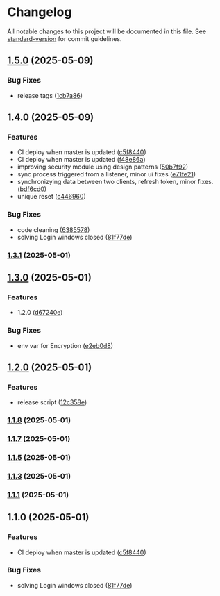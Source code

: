 # Changelog

All notable changes to this project will be documented in this file. See [standard-version](https://github.com/conventional-changelog/standard-version) for commit guidelines.

## [1.5.0](https://github.com/jcdesignweb/jukeis-app-erb/compare/v1.4.0...v1.5.0) (2025-05-09)


### Bug Fixes

* release tags ([1cb7a86](https://github.com/jcdesignweb/jukeis-app-erb/commit/1cb7a8632ab2d2e3e49009d5fdc10b79f86dc8a5))

## 1.4.0 (2025-05-09)


### Features

* CI deploy when master is updated ([c5f8440](https://github.com/jcdesignweb/jukeis-app-erb/commit/c5f8440dafcd34ad6f1eff997b3841e75fe99a6b))
* CI deploy when master is updated ([f48e86a](https://github.com/jcdesignweb/jukeis-app-erb/commit/f48e86ad3c4d42ab0e87c5368112c37f6f26fccf))
* improving security module using design patterns ([50b7f92](https://github.com/jcdesignweb/jukeis-app-erb/commit/50b7f92cdb7c15f279f5781836e40490e6385ba8))
* sync process triggered from a listener, minor ui fixes ([e71fe21](https://github.com/jcdesignweb/jukeis-app-erb/commit/e71fe21e46a85c012beb214c51773da69685f99d))
* synchronizying data between two clients, refresh token,  minor fixes. ([bdf6cd0](https://github.com/jcdesignweb/jukeis-app-erb/commit/bdf6cd0ae28031851bc7ecf5412b55f4f42729bb))
* unique reset ([c446960](https://github.com/jcdesignweb/jukeis-app-erb/commit/c4469607882f7ebd05e8686979679059ef62abf4))


### Bug Fixes

* code cleaning ([6385578](https://github.com/jcdesignweb/jukeis-app-erb/commit/63855784fc5ccb6871247b17ae4c8f3dcd501beb))
* solving Login windows closed ([81f77de](https://github.com/jcdesignweb/jukeis-app-erb/commit/81f77de7368158e318d36c8e091f872ef270455b))

### [1.3.1](https://github.com/jcdesignweb/jukeis-app-erb/compare/v1.3.0...v1.3.1) (2025-05-01)

## [1.3.0](https://github.com/jcdesignweb/jukeis-app-erb/compare/v1.2.0...v1.3.0) (2025-05-01)


### Features

* 1.2.0 ([d67240e](https://github.com/jcdesignweb/jukeis-app-erb/commit/d67240e7ec1c8d38c71b528da6e045fc8a0d6419))


### Bug Fixes

* env var for Encryption ([e2eb0d8](https://github.com/jcdesignweb/jukeis-app-erb/commit/e2eb0d83dd81d2a3a3ddc057278d34b762e8c1a2))

## [1.2.0](https://github.com/jcdesignweb/jukeis-app-erb/compare/v1.1.8...v1.2.0) (2025-05-01)


### Features

* release script ([12c358e](https://github.com/jcdesignweb/jukeis-app-erb/commit/12c358e1cc8c3bc43d0238790dfab82f55767b2c))

### [1.1.8](https://github.com/jcdesignweb/jukeis-app-erb/compare/v1.1.7...v1.1.8) (2025-05-01)

### [1.1.7](https://github.com/jcdesignweb/jukeis-app-erb/compare/v1.1.4...v1.1.7) (2025-05-01)

### [1.1.5](https://github.com/jcdesignweb/jukeis-app-erb/compare/v1.1.3...v1.1.5) (2025-05-01)

### [1.1.3](https://github.com/jcdesignweb/jukeis-app-erb/compare/v1.1.1...v1.1.3) (2025-05-01)

### [1.1.1](https://github.com/jcdesignweb/jukeis-app-erb/compare/v1.1.0...v1.1.1) (2025-05-01)

## 1.1.0 (2025-05-01)


### Features

* CI deploy when master is updated ([c5f8440](https://github.com/jcdesignweb/jukeis-app-erb/commit/c5f8440dafcd34ad6f1eff997b3841e75fe99a6b))


### Bug Fixes

* solving Login windows closed ([81f77de](https://github.com/jcdesignweb/jukeis-app-erb/commit/81f77de7368158e318d36c8e091f872ef270455b))
